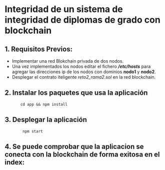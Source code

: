 # Integridad de un sistema de integridad de diplomas de grado con blockchain

## 1. Requisitos Previos:

* Implementar una red Blokchain privada de dos nodos.
* Una vez implementados los nodos editar el fichero ***/etc/hosts*** para agregar las direcciones ip de los nodos con dominios 
**nodo1** y **nodo2**.
* Desplegar el contrato iteligente *reto2_rama2.sol* en la red blockchain.

## 2. Instalar los paquetes que usa la aplicación 
           cd app && npm install
           
## 3. Desplegar la aplicación
            npm start
            
## 4. Se puede comprobar que la aplicacion se conecta con la blockchain de forma exitosa en el index:


